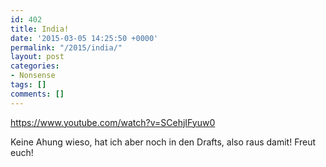 ```yaml
---
id: 402
title: India!
date: '2015-03-05 14:25:50 +0000'
permalink: "/2015/india/"
layout: post
categories:
- Nonsense
tags: []
comments: []
---
```

<https://www.youtube.com/watch?v=SCehjIFyuw0>

Keine Ahung wieso, hat ich aber noch in den Drafts, also raus damit! Freut euch!